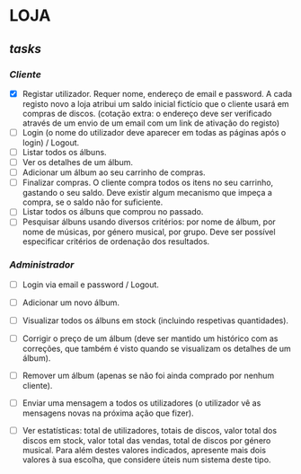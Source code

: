 # LOJA

## _tasks_

### _Cliente_

- [x]  Registar utilizador. Requer nome, endereço de email e password. A cada registo novo a loja atribui um saldo inicial fictício que o cliente usará em compras de discos. (cotação extra: o endereço deve ser verificado através de um envio de um email com um link de ativação do registo)
- [ ] Login (o nome do utilizador deve aparecer em todas as páginas após o login) / Logout.
- [ ] Listar todos os álbuns.
- [ ] Ver os detalhes de um álbum.
- [ ] Adicionar um álbum ao seu carrinho de compras.
- [ ] Finalizar compras. O cliente compra todos os itens no seu carrinho, gastando o seu saldo. Deve existir algum mecanismo que impeça a compra, se o saldo não for suficiente.
- [ ] Listar todos os álbuns que comprou no passado.
- [ ] Pesquisar álbuns usando diversos critérios: por nome de álbum, por nome de músicas, por género musical, por grupo. Deve ser possível especificar critérios de ordenação dos resultados.

### _Administrador_

- [ ] Login via email e password / Logout.
- [ ] Adicionar um novo álbum.
- [ ] Visualizar todos os álbuns em stock (incluindo respetivas quantidades).
- [ ] Corrigir o preço de um álbum (deve ser mantido um histórico com as correções, que também é visto quando se visualizam os detalhes de um álbum).
- [ ] Remover um álbum (apenas se não foi ainda comprado por nenhum cliente).
- [ ] Enviar uma mensagem a todos os utilizadores (o utilizador vê as mensagens novas na próxima ação que fizer).
- [ ] Ver estatísticas: total de utilizadores, totais de discos, valor total dos discos em stock, valor total das vendas, total de discos por género musical. Para além destes valores indicados, apresente mais dois valores à sua escolha, que considere úteis num sistema deste tipo.

